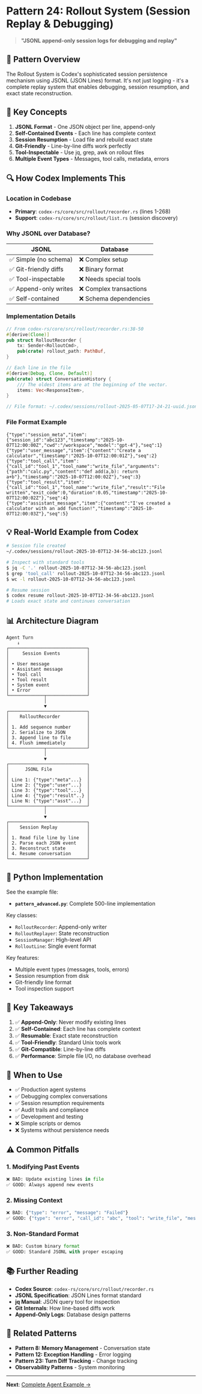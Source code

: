 # Pattern 24: Rollout System (Session Replay & Debugging)

> **"JSONL append-only session logs for debugging and replay"**

## 📖 Pattern Overview

The Rollout System is Codex's sophisticated session persistence mechanism using JSONL (JSON Lines) format. It's not just logging - it's a complete replay system that enables debugging, session resumption, and exact state reconstruction.

## 🎯 Key Concepts

1. **JSONL Format** - One JSON object per line, append-only
2. **Self-Contained Events** - Each line has complete context
3. **Session Resumption** - Load file and rebuild exact state
4. **Git-Friendly** - Line-by-line diffs work perfectly
5. **Tool-Inspectable** - Use jq, grep, awk on rollout files
6. **Multiple Event Types** - Messages, tool calls, metadata, errors

## 🔍 How Codex Implements This

### Location in Codebase
- **Primary**: `codex-rs/core/src/rollout/recorder.rs` (lines 1-268)
- **Support**: `codex-rs/core/src/rollout/list.rs` (session discovery)

### Why JSONL over Database?

| JSONL | Database |
|-------|----------|
| ✅ Simple (no schema) | ❌ Complex setup |
| ✅ Git-friendly diffs | ❌ Binary format |
| ✅ Tool-inspectable | ❌ Needs special tools |
| ✅ Append-only writes | ❌ Complex transactions |
| ✅ Self-contained | ❌ Schema dependencies |

### Implementation Details

```rust
// From codex-rs/core/src/rollout/recorder.rs:38-50
#[derive(Clone)]
pub struct RolloutRecorder {
    tx: Sender<RolloutCmd>,
    pub(crate) rollout_path: PathBuf,
}

// Each line in the file
#[derive(Debug, Clone, Default)]
pub(crate) struct ConversationHistory {
    /// The oldest items are at the beginning of the vector.
    items: Vec<ResponseItem>,
}

// File format: ~/.codex/sessions/rollout-2025-05-07T17-24-21-uuid.jsonl
```

### File Format Example

```jsonl
{"type":"session_meta","item":{"session_id":"abc123","timestamp":"2025-10-07T12:00:00Z","cwd":"/workspace","model":"gpt-4"},"seq":1}
{"type":"user_message","item":{"content":"Create a calculator","timestamp":"2025-10-07T12:00:01Z"},"seq":2}
{"type":"tool_call","item":{"call_id":"tool_1","tool_name":"write_file","arguments":{"path":"calc.py","content":"def add(a,b): return a+b"},"timestamp":"2025-10-07T12:00:02Z"},"seq":3}
{"type":"tool_result","item":{"call_id":"tool_1","tool_name":"write_file","result":"File written","exit_code":0,"duration":0.05,"timestamp":"2025-10-07T12:00:02Z"},"seq":4}
{"type":"assistant_message","item":{"content":"I've created a calculator with an add function!","timestamp":"2025-10-07T12:00:03Z"},"seq":5}
```

## 💡 Real-World Example from Codex

```bash
# Session file created
~/.codex/sessions/rollout-2025-10-07T12-34-56-abc123.jsonl

# Inspect with standard tools
$ jq -C '.' rollout-2025-10-07T12-34-56-abc123.jsonl
$ grep 'tool_call' rollout-2025-10-07T12-34-56-abc123.jsonl
$ wc -l rollout-2025-10-07T12-34-56-abc123.jsonl

# Resume session
$ codex resume rollout-2025-10-07T12-34-56-abc123.jsonl
# Loads exact state and continues conversation
```

## 📊 Architecture Diagram

```
Agent Turn
    ↓
┌─────────────────────────────┐
│     Session Events          │
│                             │
│ • User message              │
│ • Assistant message         │
│ • Tool call                 │
│ • Tool result               │
│ • System event              │
│ • Error                     │
└─────────────┬───────────────┘
              │
              ▼
┌─────────────────────────────┐
│    RolloutRecorder          │
│                             │
│ 1. Add sequence number      │
│ 2. Serialize to JSON        │
│ 3. Append line to file      │
│ 4. Flush immediately        │
└─────────────┬───────────────┘
              │
              ▼
┌─────────────────────────────┐
│      JSONL File             │
│                             │
│ Line 1: {"type":"meta"...}  │
│ Line 2: {"type":"user"...}  │
│ Line 3: {"type":"tool"...}  │
│ Line 4: {"type":"result"..} │
│ Line N: {"type":"asst"...}  │
└─────────────┬───────────────┘
              │
              ▼
┌─────────────────────────────┐
│    Session Replay           │
│                             │
│ 1. Read file line by line   │
│ 2. Parse each JSON event    │
│ 3. Reconstruct state        │
│ 4. Resume conversation      │
└─────────────────────────────┘
```

## 🐍 Python Implementation

See the example file:
- **`pattern_advanced.py`**: Complete 500-line implementation

Key classes:
- `RolloutRecorder`: Append-only writer
- `RolloutReplayer`: State reconstruction
- `SessionManager`: High-level API
- `RolloutLine`: Single event format

Key features:
- Multiple event types (messages, tools, errors)
- Session resumption from disk
- Git-friendly line format
- Tool inspection support

## 🔑 Key Takeaways

1. ✅ **Append-Only**: Never modify existing lines
2. ✅ **Self-Contained**: Each line has complete context
3. ✅ **Resumable**: Exact state reconstruction
4. ✅ **Tool-Friendly**: Standard Unix tools work
5. ✅ **Git-Compatible**: Line-by-line diffs
6. ✅ **Performance**: Simple file I/O, no database overhead

## 🚀 When to Use

- ✅ Production agent systems
- ✅ Debugging complex conversations
- ✅ Session resumption requirements
- ✅ Audit trails and compliance
- ✅ Development and testing
- ❌ Simple scripts or demos
- ❌ Systems without persistence needs

## ⚠️ Common Pitfalls

### 1. Modifying Past Events
```python
❌ BAD: Update existing lines in file
✅ GOOD: Always append new events
```

### 2. Missing Context
```python
❌ BAD: {"type": "error", "message": "Failed"}
✅ GOOD: {"type": "error", "call_id": "abc", "tool": "write_file", "message": "Permission denied", "timestamp": "..."}
```

### 3. Non-Standard Format
```python
❌ BAD: Custom binary format
✅ GOOD: Standard JSONL with proper escaping
```

## 📚 Further Reading

- **Codex Source**: `codex-rs/core/src/rollout/recorder.rs`
- **JSONL Specification**: JSON Lines format standard
- **jq Manual**: JSON query tool for inspection
- **Git Internals**: How line-based diffs work
- **Append-Only Logs**: Database design patterns

## 🔗 Related Patterns

- **Pattern 8: Memory Management** - Conversation state
- **Pattern 12: Exception Handling** - Error logging
- **Pattern 23: Turn Diff Tracking** - Change tracking
- **Observability Patterns** - System monitoring

---

**Next**: [Complete Agent Example →](../complete-agent-example/README.md)
